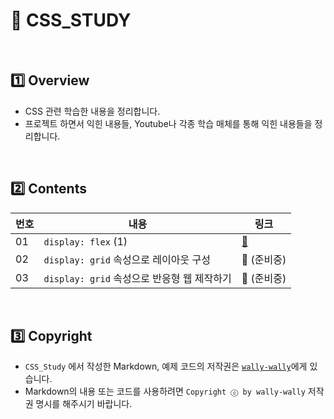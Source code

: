 # :art: CSS_STUDY

<br>

## :one: Overview

- CSS 관련 학습한 내용을 정리합니다.
- 프로젝트 하면서 익힌 내용들, Youtube나 각종 학습 매체를 통해 익힌 내용들을 정리합니다.

<br>

## :two: Contents

| 번호 | 내용                                        | 링크                                                         |
| ---- | ------------------------------------------- | ------------------------------------------------------------ |
| 01   | `display: flex` (1)                         | <a href="https://github.com/wally-wally/CSS_Study/tree/master/contents/01_display_flex_1" target="_blank">:link:</a> |
| 02   | `display: grid` 속성으로 레이아웃 구성      | :link: (준비중)                                              |
| 03   | `display: grid` 속성으로 반응형 웹 제작하기 | :link: (준비중)                                              |

<br>

## :three: Copyright

- `CSS_Study` 에서 작성한 Markdown, 예제 코드의 저작권은 <a href="https://github.com/wally-wally" target="_blank">`wally-wally`</a>에게 있습니다.
- Markdown의 내용 또는 코드를 사용하려면 `Copyright ⓒ by wally-wally` 저작권 명시를 해주시기 바랍니다.

